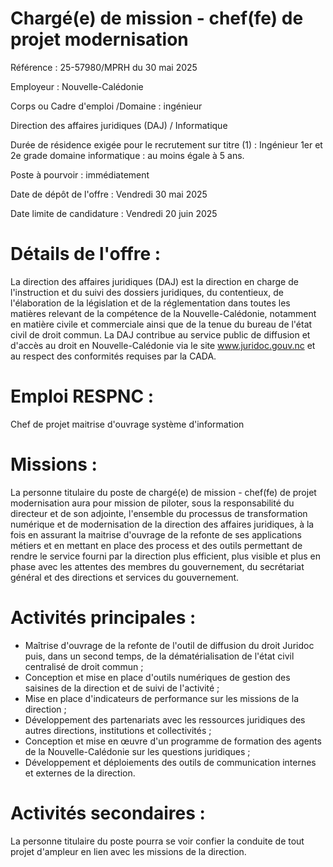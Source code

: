 # Chargé(e) de mission - chef(fe) de projet modernisation

Référence : 25-57980/MPRH du 30 mai 2025

Employeur : Nouvelle-Calédonie

Corps ou Cadre d'emploi /Domaine : ingénieur

Direction des affaires juridiques (DAJ) / Informatique

Durée de résidence exigée pour le recrutement sur titre (1) : Ingénieur 1er et 2e grade domaine informatique : au moins égale à 5 ans.

Poste à pourvoir : immédiatement

Date de dépôt de l'offre : Vendredi 30 mai 2025

Date limite de candidature : Vendredi 20 juin 2025

# Détails de l'offre :

La direction des affaires juridiques (DAJ) est la direction en charge de l'instruction et du suivi des dossiers juridiques, du contentieux, de l'élaboration de la législation et de la réglementation dans toutes les matières relevant de la compétence de la Nouvelle-Calédonie, notamment en matière civile et commerciale ainsi que de la tenue du bureau de l'état civil de droit commun. La DAJ contribue au service public de diffusion et d'accès au droit en Nouvelle-Calédonie via le site www.juridoc.gouv.nc et au respect des conformités requises par la CADA.

# Emploi RESPNC :

Chef de projet maitrise d'ouvrage système d'information

# Missions :

La personne titulaire du poste de chargé(e) de mission - chef(fe) de projet modernisation aura pour mission de piloter, sous la responsabilité du directeur et de son adjointe, l'ensemble du processus de transformation numérique et de modernisation de la direction des affaires juridiques, à la fois en assurant la maitrise d'ouvrage de la refonte de ses applications métiers et en mettant en place des process et des outils permettant de rendre le service fourni par la direction plus efficient, plus visible et plus en phase avec les attentes des membres du gouvernement, du secrétariat général et des directions et services du gouvernement.

# Activités principales :

- Maîtrise d'ouvrage de la refonte de l'outil de diffusion du droit Juridoc puis, dans un second temps, de la dématérialisation de l'état civil centralisé de droit commun ;
- Conception et mise en place d'outils numériques de gestion des saisines de la direction et de suivi de l'activité ;
- Mise en place d'indicateurs de performance sur les missions de la direction ;
- Développement des partenariats avec les ressources juridiques des autres directions, institutions et collectivités ;
- Conception et mise en œuvre d'un programme de formation des agents de la Nouvelle-Calédonie sur les questions juridiques ;
- Développement et déploiements des outils de communication internes et externes de la direction.

# Activités secondaires :

La personne titulaire du poste pourra se voir confier la conduite de tout projet d'ampleur en lien avec les missions de la direction.